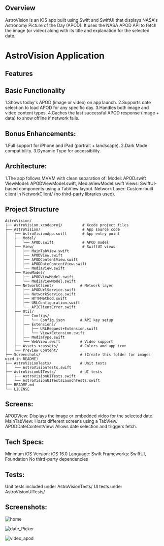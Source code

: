 ## Overview
AstroVision is an iOS app built using Swift and SwiftUI that displays NASA's Astronomy Picture of the Day (APOD). It uses the NASA APOD API to fetch the image (or video) along with its title and explanation for the selected date.

# AstroVision Application

## Features
## Basic Functionality
1.Shows today's APOD (image or video) on app launch.
2.Supports date selection to load APOD for any specific day.
3.Handles both image and video content types.
4.Caches the last successful APOD response (image + data) to show offline if network fails.

## Bonus Enhancements:
1.Full support for iPhone and iPad (portrait + landscape).
2.Dark Mode compatibility.
3.Dynamic Type for accessibility.

## Architecture:
1.The app follows MVVM with clean separation of:
  Model: APOD.swift
  ViewModel: APODViewModel.swift, MediaViewModel.swift
  Views: SwiftUI-based components using a TabView layout.
  Network Layer: Custom-built client in NetworkClient/ (no third-party libraries used).

## Project Structure

```
AstroVision/
├── AstroVision.xcodeproj/         # Xcode project files
├── AstroVision/                   # App source code
│   ├── AstroVisionApp.swift       # App entry point
│   ├── Model/
│   │   └── APOD.swift             # APOD model
│   ├── View/                      # SwiftUI views
│   │   ├── MainTabView.swift
│   │   ├── APODView.swift
│   │   ├── APODContentView.swift
│   │   ├── APODDateContentView.swift
│   │   └── MediaView.swift
│   ├── ViewModel/
│   │   ├── APODViewModel.swift
│   │   └── MediaViewModel.swift
│   ├── NetworkClient/            # Network layer
│   │   ├── APODUrlService.swift
│   │   ├── NetworkService.swift
│   │   ├── HTTPMethod.swift
│   │   ├── URLConfiguration.swift
│   │   └── APIClientError.swift
│   ├── Util/
│   │   ├── Configs/
│   │   │   └── Config.json       # API key setup
│   │   ├── Extensions/
│   │   │   ├── URLRequest+Extension.swift
│   │   │   └── View+Extension.swift
│   │   ├── MediaType.swift
│   │   └── WebView.swift         # Video support
│   ├── Assets.xcassets/          # Colors and app icon
│   └── Preview Content/
├── Screenshots/                  # (Create this folder for images used in README)
├── AstroVisionTests/             # Unit tests
│   └── AstroVisionTests.swift
├── AstroVisionUITests/           # UI tests
│   ├── AstroVisionUITests.swift
│   └── AstroVisionUITestsLaunchTests.swift
├── README.md
└── LICENSE

```


## Screens:
APODView: Displays the image or embedded video for the selected date.
MainTabView: Hosts different screens using a TabView.
APODDateContentView: Allows date selection and triggers fetch.

## Tech Specs:
Minimum iOS Version: iOS 16.0
Language: Swift
Frameworks: SwiftUI, Foundation
No third-party dependencies

## Tests:
Unit tests included under AstroVisionTests/
UI tests under AstroVisionUITests/

## Screenshots:
![home](https://github.com/user-attachments/assets/426a32a5-1674-4c95-8621-9f47bd1ce956)

![date_Picker](https://github.com/user-attachments/assets/ce45eac1-8973-47c5-af2c-daee472ea915)

![video_apod](https://github.com/user-attachments/assets/0b59331d-4ae1-4400-a114-91186095e3ed)
